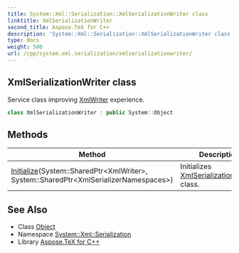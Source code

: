 ```yaml
---
title: System::Xml::Serialization::XmlSerializationWriter class
linktitle: XmlSerializationWriter
second_title: Aspose.TeX for C++
description: 'System::Xml::Serialization::XmlSerializationWriter class. Service class improving XmlWriter experience in C++.'
type: docs
weight: 500
url: /cpp/system.xml.serialization/xmlserializationwriter/
---
```

## XmlSerializationWriter class


Service class improving [XmlWriter](../../system.xml/xmlwriter/) experience.

```cpp
class XmlSerializationWriter : public System::Object
```

## Methods

| Method | Description |
| --- | --- |
| [Initialize](./initialize/)(System::SharedPtr\<XmlWriter\>, System::SharedPtr\<XmlSerializerNamespaces\>) | Initializes [XmlSerializationReader](../xmlserializationreader/) class. |
## See Also

* Class [Object](../../system/object/)
* Namespace [System::Xml::Serialization](../)
* Library [Aspose.TeX for C++](../../)
